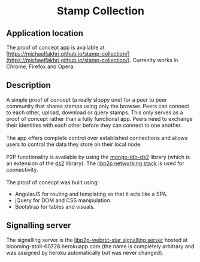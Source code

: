 <h1 align="center">Stamp Collection</h1>

## Application location
The proof of concept app is available at [https://michaelfakhri.github.io/stamp-collection/](https://michaelfakhri.github.io/stamp-collection/). Currenlty works in Chrome, Firefox and Opera.

## Description
A simple proof of concept (a really sloppy one) for a peer to peer community that shares stamps using only the browser. Peers can connect to each other, upload, download or query stamps. This only serves as a proof of concept rather than a fully functional app. Peers need to exchange their identities with each other before they can connect to one another.
<br>
<br>
The app offers complete control over established connections and allows users to control the data they store on their local node.
<br>
<br>
P2P functionality is available by using the [mongo-idb-ds2](https://github.com/michaelfakhri/mongo-idb-ds2) library (which is an extension of the [ds2](https://github.com/michaelfakhri/ds2) library). The [libp2p networking stack](https://github.com/libp2p/js-libp2p) is used for connectivity.
<br>
<br>
The proof of conecpt was built using:
* AngularJS for routing and templating so that it acts like a SPA.
* jQuery for DOM and CSS manipulation.
* Bootstrap for tables and visuals.

## Signalling server
The signalling server is the [libp2p-webrtc-star signalling server](https://github.com/libp2p/js-libp2p-webrtc-star/blob/master/README.md#signalling-server) hosted at blooming-atoll-60728.herokuapp.com (the name is completely arbitrary and was assigned by heroku automatically but was never changed).
